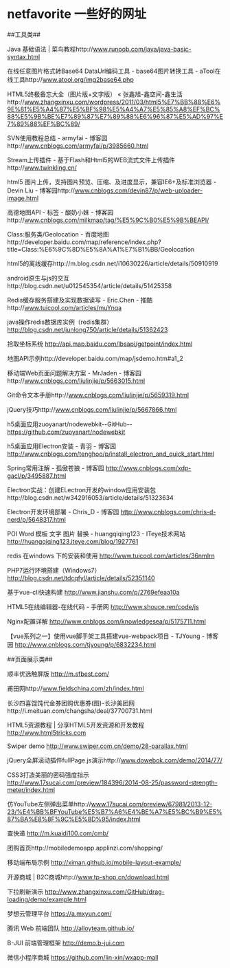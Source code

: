 # netfavorite 一些好的网址

##工具类##

Java 基础语法 | 菜鸟教程http://www.runoob.com/java/java-basic-syntax.html 

在线任意图片格式转Base64 DataUrl编码工具 - base64图片转换工具 - aTool在线工具http://www.atool.org/img2base64.php

HTML5终极备忘大全（图片版+文字版） « 张鑫旭-鑫空间-鑫生活http://www.zhangxinxu.com/wordpress/2011/03/html5%E7%BB%88%E6%9E%81%E5%A4%87%E5%BF%98%E5%A4%A7%E5%85%A8%EF%BC%88%E5%9B%BE%E7%89%87%E7%89%88%E6%96%87%E5%AD%97%E7%89%88%EF%BC%89/

SVN使用教程总结 - armyfai - 博客园http://www.cnblogs.com/armyfai/p/3985660.html

Stream上传插件 - 基于Flash和Html5的WEB流式文件上传插件http://www.twinkling.cn/ 

html5 图片上传，支持图片预览、压缩、及进度显示，兼容IE6+及标准浏览器 - Devin Liu - 博客园http://www.cnblogs.com/devin87/p/web-uploader-image.html

高德地图API - 标签 - 酸奶小妹 - 博客园http://www.cnblogs.com/milkmap/tag/%E5%9C%B0%E5%9B%BEAPI/

Class:服务类/Geolocation - 百度地图http://developer.baidu.com/map/reference/index.php?title=Class:%E6%9C%8D%E5%8A%A1%E7%B1%BB/Geolocation

html5的离线缓存http://m.blog.csdn.net/i10630226/article/details/50910919

android原生与js的交互http://blog.csdn.net/u012545354/article/details/51425358

Redis缓存服务搭建及实现数据读写 - Eric.Chen - 推酷http://www.tuicool.com/articles/muYnqa

java操作redis数据库实例（redis集群）http://blog.csdn.net/junlong750/article/details/51362423

拾取坐标系统 http://api.map.baidu.com/lbsapi/getpoint/index.html

地图API示例http://developer.baidu.com/map/jsdemo.htm#a1_2

移动端Web页面问题解决方案 - MrJaden - 博客园http://www.cnblogs.com/liulinjie/p/5663015.html

Git命令文本手册http://www.cnblogs.com/liulinjie/p/5659319.html

jQuery技巧http://www.cnblogs.com/liulinjie/p/5667866.html

h5桌面应用zuoyanart/nodewebkit--GitHub--   https://github.com/zuoyanart/nodewebkit

h5桌面应用Electron安装 - 青羽 - 博客园 http://www.cnblogs.com/tenghoo/p/install_electron_and_quick_start.html

Spring常用注解 - 孤傲苍狼 - 博客园 http://www.cnblogs.com/xdp-gacl/p/3495887.html

Electron实战：创建ELectron开发的window应用安装包http://blog.csdn.net/w342916053/article/details/51323634

Electron开发环境部署 - Chris_D - 博客园 http://www.cnblogs.com/chris-d-nerd/p/5648317.html

POI Word 模板 文字 图片 替换 - huangqiqing123 - ITeye技术网站 http://huangqiqing123.iteye.com/blog/1927761

redis 在windows 下的安装和使用 http://www.tuicool.com/articles/36nmIrn

PHP7运行环境搭建（Windows7）http://blog.csdn.net/tdcqfyl/article/details/52351140

基于vue-cli快速构建  http://www.jianshu.com/p/2769efeaa10a

HTML5在线编辑器-在线代码 - 手册网 http://www.shouce.ren/code/js

Nginx配置详解 http://www.cnblogs.com/knowledgesea/p/5175711.html

【vue系列之一】使用vue脚手架工具搭建vue-webpack项目 - TJYoung - 博客园 http://www.cnblogs.com/tjyoung/p/6832234.html

##页面展示类##

顺丰优选触屏版 http://m.sfbest.com/

甫田网http://www.fieldschina.com/zh/index.html

长沙四喜馄饨代金券团购优惠券(图)-长沙美团网http://i.meituan.com/changsha/deal/37700731.html

HTML5资源教程 | 分享HTML5开发资源和开发教程 http://www.html5tricks.com

Swiper demo  http://www.swiper.com.cn/demo/28-parallax.html

jQuery全屏滚动插件fullPage.js演示http://www.dowebok.com/demo/2014/77/

CSS3打造美丽的密码强度指示 http://www.17sucai.com/preview/184396/2014-08-25/password-strength-meter/index.html

仿YouTube左侧弹出菜单http://www.17sucai.com/preview/67981/2013-12-23/%E4%BB%BFYouTube%E5%B7%A6%E4%BE%A7%E5%BC%B9%E5%87%BA%E8%8F%9C%E5%8D%95/index.html

查快递 http://m.kuaidi100.com/cmb/

团购首页http://mobiledemoapp.applinzi.com/shopping/

移动端布局示例 http://ximan.github.io/mobile-layout-example/

开源商城 | B2C商城http://www.tp-shop.cn/download.html

下拉刷新演示 http://www.zhangxinxu.com/GitHub/drag-loading/demo/example.html

梦想云管理平台 https://a.mxyun.com/

腾讯 Web 前端团队 http://alloyteam.github.io/

B-JUI 前端管理框架 http://demo.b-jui.com

微信小程序商城 https://github.com/lin-xin/wxapp-mall


